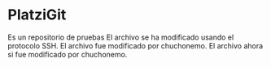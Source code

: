 # PlatziGit
Es un repositorio de pruebas
El archivo se ha modificado usando el protocolo SSH.
El archivo fue modificado por chuchonemo.
El archivo ahora si fue modificado por chuchonemo.
